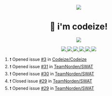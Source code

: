 <p align="center">
    <img src="https://avatars.githubusercontent.com/u/63158950?s=400&u=dd76c829ae30921e131dcbe7c830dc368e2d6e8a&v=4" />
</p>

<h1 align="center">
    👋 i'm codeize!
</h1>

<p align="center">
  <a href="https://skillicons.dev">
    <img src="https://skillicons.dev/icons?i=discord,bots,ts,nodejs,mongodb,react" />
  </a>
</p>

<p align="center">
  <a href="https://discord.com/users/668423998777982997">
    <img src="https://nocache.advaith.workers.dev?url=https://img.shields.io/endpoint?url=https://dev.discordprofiles.me/api/badge/status/668423998777982997?simple=true" />
    <img src="https://nocache.advaith.workers.dev?url=https://img.shields.io/endpoint?url=https://dev.discordprofiles.me/api/badge/vscode/668423998777982997" />
    <img src="https://nocache.advaith.workers.dev?url=https://img.shields.io/endpoint?url=https://dev.discordprofiles.me/api/badge/playing/668423998777982997" />
    <img src="https://nocache.advaith.workers.dev?url=https://img.shields.io/endpoint?url=https://dev.discordprofiles.me/api/badge/spotify/668423998777982997" />
    <img src="https://komarev.com/ghpvc/?username=codeize" />
    <a href="https://discord.gg/ZsJnSxHdgD"><img src="https://invidget.switchblade.xyz/ZsJnSxHdgD" /></a>
  </a>
</p>


<!--START_SECTION:activity-->
1. ❗️ Opened issue [#3](https://github.com/Codeize/Codeize/issues/3) in [Codeize/Codeize](https://github.com/Codeize/Codeize)
2. ❗️ Opened issue [#31](https://github.com/TeamNorden/SWAT/issues/31) in [TeamNorden/SWAT](https://github.com/TeamNorden/SWAT)
3. ❗️ Opened issue [#30](https://github.com/TeamNorden/SWAT/issues/30) in [TeamNorden/SWAT](https://github.com/TeamNorden/SWAT)
4. ❗️ Closed issue [#29](https://github.com/TeamNorden/SWAT/issues/29) in [TeamNorden/SWAT](https://github.com/TeamNorden/SWAT)
5. ❗️ Opened issue [#29](https://github.com/TeamNorden/SWAT/issues/29) in [TeamNorden/SWAT](https://github.com/TeamNorden/SWAT)
<!--END_SECTION:activity-->
